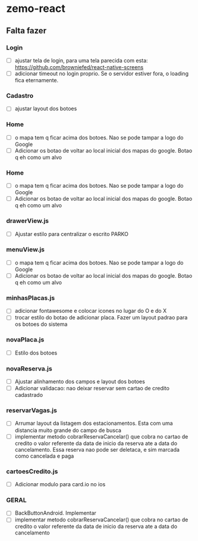 # zemo-react

## Falta fazer

### Login
- [ ] ajustar tela de login, para uma tela parecida com esta: https://github.com/browniefed/react-native-screens
- [ ] adicionar timeout no login proprio. Se o servidor estiver fora, o loading fica eternamente.

### Cadastro
- [ ] ajustar layout dos botoes

### Home
- [ ] o mapa tem q ficar acima dos botoes. Nao se pode tampar a logo do Google
- [ ] Adicionar os botao de voltar ao local inicial dos mapas do google. Botao q eh como um alvo

### Home
- [ ] o mapa tem q ficar acima dos botoes. Nao se pode tampar a logo do Google
- [ ] Adicionar os botao de voltar ao local inicial dos mapas do google. Botao q eh como um alvo

### drawerView.js
- [ ] Ajustar estilo para centralizar o escrito PARKO

### menuView.js
- [ ] o mapa tem q ficar acima dos botoes. Nao se pode tampar a logo do Google
- [ ] Adicionar os botao de voltar ao local inicial dos mapas do google. Botao q eh como um alvo

### minhasPlacas.js
- [ ] adicionar fontawesome e colocar icones no lugar do O e do X
- [ ] trocar estilo do botao de adicionar placa. Fazer um layout padrao para os botoes do sistema

### novaPlaca.js
- [ ] Estilo dos botoes

### novaReserva.js
- [ ] Ajustar alinhamento dos campos e layout dos botoes
- [ ] Adicionar validacao: nao deixar reservar sem cartao de credito cadastrado

### reservarVagas.js
- [ ] Arrumar layout da listagem dos estacionamentos. Esta com uma distancia muito grande do campo de busca
- [ ] implementar metodo cobrarReservaCancelar() que cobra no cartao de credito o valor referente da data de inicio da reserva ate a data do cancelamento. Essa reserva nao pode ser deletaca, e sim marcada como cancelada e paga

### cartoesCredito.js
- [ ] Adicionar modulo para card.io no ios

### GERAL
- [ ] BackButtonAndroid. Implementar
- [ ] implementar metodo cobrarReservaCancelar() que cobra no cartao de credito o valor referente da data de inicio da reserva ate a data do cancelamento
